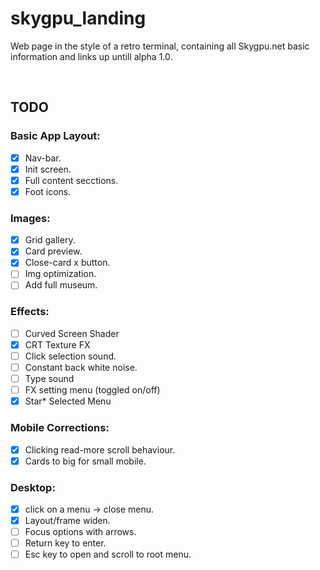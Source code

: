 # skygpu_landing

Web page in the style of a retro terminal, containing all Skygpu.net basic information and links up untill alpha 1.0.

<br>

## TODO

### Basic App Layout:
- [x] Nav-bar.
- [x] Init screen.
- [x] Full content secctions.
- [x] Foot icons.

### Images:
- [x] Grid gallery.
- [x] Card preview.
- [x] Close-card x button.
- [ ] Img optimization.
- [ ] Add full museum.

### Effects:
- [ ] Curved Screen Shader
- [x] CRT Texture FX
- [ ] Click selection sound.
- [ ] Constant back white noise.
- [ ] Type sound
- [ ] FX setting menu (toggled on/off)
- [x] Star* Selected Menu

### Mobile Corrections:
- [x] Clicking read-more scroll behaviour.
- [x] Cards to big for small mobile.

### Desktop:
- [x] click on a menu -> close menu.
- [x] Layout/frame widen.
- [ ] Focus options with arrows.
- [ ] Return key to enter.
- [ ] Esc key to open and scroll to root menu.
